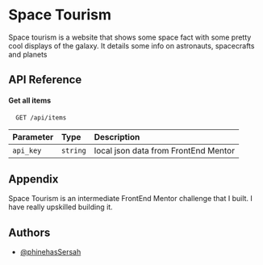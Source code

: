 
# Space Tourism
Space tourism is a website that shows some space fact with some pretty cool displays of the galaxy. It details some info on astronauts, spacecrafts and planets


## API Reference

#### Get all items

```http
  GET /api/items
```

| Parameter | Type     | Description                |
| :-------- | :------- | :------------------------- |
| `api_key` | `string` | local json data from FrontEnd Mentor|




## Appendix

Space Tourism is an intermediate FrontEnd Mentor challenge that I built. I have really upskilled building it.


## Authors

- [@phinehasSersah](https://www.linkedin.com/in/phinehas-sersah-620a8013b)


